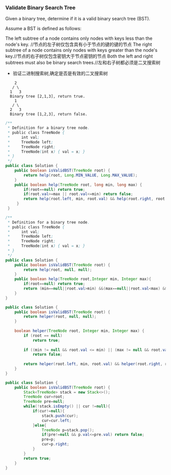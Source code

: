 ### Validate Binary Search Tree

Given a binary tree, determine if it is a valid binary search tree (BST).

Assume a BST is defined as follows:

The left subtree of a node contains only nodes with keys less than the node's key. //节点的左子树仅包含具有小于节点的键的键的节点
The right subtree of a node contains only nodes with keys greater than the node's key.//节点的右子树仅包含密钥大于节点密钥的节点
Both the left and right subtrees must also be binary search trees.//左和右子树都必须是二叉搜索树

* 验证二进制搜索树,确定是否是有效的二叉搜索树

```
    2
   / \
  1   3
  Binary tree [2,1,3], return true.
    1
   / \
  2   3
  Binary tree [1,2,3], return false.
```

``` java
/**
 * Definition for a binary tree node.
 * public class TreeNode {
 *     int val;
 *     TreeNode left;
 *     TreeNode right;
 *     TreeNode(int x) { val = x; }
 * }
 */
public class Solution {
    public boolean isValidBST(TreeNode root) {
        return help(root, Long.MIN_VALUE, Long.MAX_VALUE);
    }
    public boolean help(TreeNode root, long min, long max) {
        if(root==null) return true;
        if(root.val>=max || root.val<=min) return false;
        return help(root.left, min, root.val) && help(root.right, root.val, max);
     }
 }
```
``` java
/**
 * Definition for a binary tree node.
 * public class TreeNode {
 *     int val;
 *     TreeNode left;
 *     TreeNode right;
 *     TreeNode(int x) { val = x; }
 * }
 */
public class Solution {
    public boolean isValidBST(TreeNode root) {
        return help(root, null, null);
    }
    public boolean help(TreeNode root,Integer min, Integer max){
        if(root==null) return true;
        return (min==null||root.val>min) &&(max==null||root.val<max) && help(root.left, min, root.val) && help(root.right, root.val, max);
    }
}
```

``` java
public class Solution {
    public boolean isValidBST(TreeNode root) {
        return helper(root, null, null);
    }
    
    boolean helper(TreeNode root, Integer min, Integer max) {
        if (root == null)
            return true;
        
        if ((min != null && root.val <= min) || (max != null && root.val >= max))
            return false;
        
        return helper(root.left, min, root.val) && helper(root.right, root.val, max);
    }
}
```
``` java
public class Solution {
    public boolean isValidBST(TreeNode root) {
        Stack<TreeNode> stack = new Stack<>();
        TreeNode cur=root;
        TreeNode pre=null;
        while(!stack.isEmpty() || cur !=null){
            if(cur!=null){
                stack.push(cur);
                cur=cur.left;
            }else{
                TreeNode p=stack.pop();
                if(pre!=null && p.val<=pre.val) return false;
                pre=p;
                cur=p.right;
            }
        }
        return true;
    }
}
```